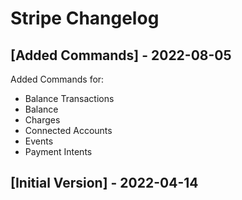 # Stripe Changelog

## [Added Commands] - 2022-08-05

Added Commands for:
- Balance Transactions
- Balance
- Charges
- Connected Accounts
- Events
- Payment Intents

## [Initial Version] - 2022-04-14